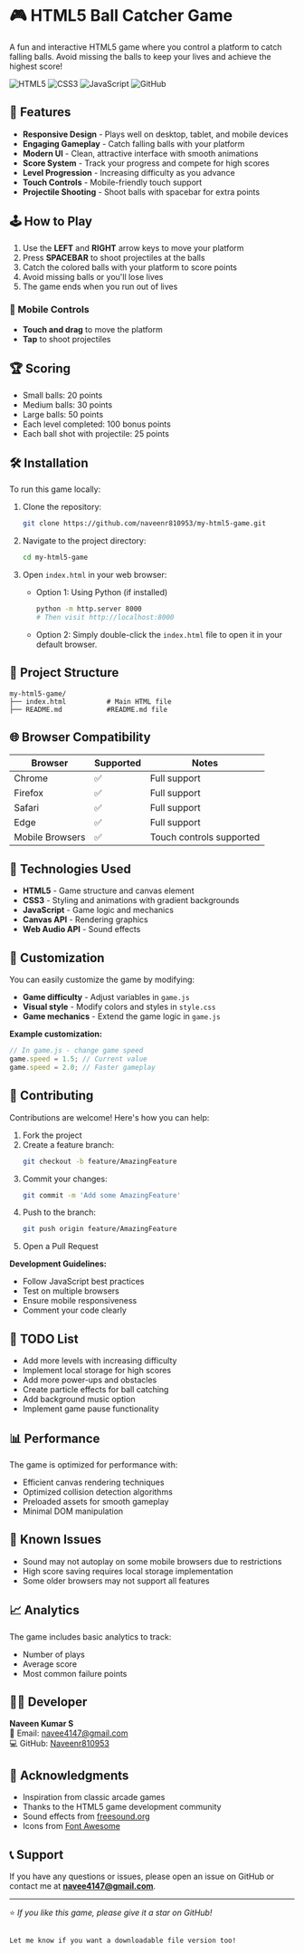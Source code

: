 # 🎮 HTML5 Ball Catcher Game

A fun and interactive HTML5 game where you control a platform to catch falling balls. Avoid missing the balls to keep your lives and achieve the highest score!

![HTML5](https://img.shields.io/badge/HTML5-E34F26?style=for-the-badge&logo=html5&logoColor=white)
![CSS3](https://img.shields.io/badge/CSS3-1572B6?style=for-the-badge&logo=css3&logoColor=white)
![JavaScript](https://img.shields.io/badge/JavaScript-F7DF1E?style=for-the-badge&logo=javascript&logoColor=black)
![GitHub](https://img.shields.io/badge/GitHub-181717?style=for-the-badge&logo=github&logoColor=white)
 
## 🎯 Features
   
- **Responsive Design** - Plays well on desktop, tablet, and mobile devices  
- **Engaging Gameplay** - Catch falling balls with your platform  
- **Modern UI** - Clean, attractive interface with smooth animations  
- **Score System** - Track your progress and compete for high scores  
- **Level Progression** - Increasing difficulty as you advance  
- **Touch Controls** - Mobile-friendly touch support  
- **Projectile Shooting** - Shoot balls with spacebar for extra points  

## 🕹️ How to Play

1. Use the **LEFT** and **RIGHT** arrow keys to move your platform  
2. Press **SPACEBAR** to shoot projectiles at the balls  
3. Catch the colored balls with your platform to score points  
4. Avoid missing balls or you'll lose lives  
5. The game ends when you run out of lives  

### 📱 Mobile Controls

- **Touch and drag** to move the platform  
- **Tap** to shoot projectiles  

## 🏆 Scoring

- Small balls: 20 points  
- Medium balls: 30 points  
- Large balls: 50 points  
- Each level completed: 100 bonus points  
- Each ball shot with projectile: 25 points  

## 🛠️ Installation

To run this game locally:

1. Clone the repository:
   ```bash
   git clone https://github.com/naveenr810953/my-html5-game.git
   ```

2. Navigate to the project directory:
   ```bash
   cd my-html5-game
   ```

3. Open `index.html` in your web browser:

   - Option 1: Using Python (if installed)
     ```bash
     python -m http.server 8000
     # Then visit http://localhost:8000
     ```

   - Option 2: Simply double-click the `index.html` file to open it in your default browser.

## 📁 Project Structure


 ```
 my-html5-game/
├── index.html          # Main HTML file
├── README.md           #README.md file
 ```

## 🌐 Browser Compatibility

| Browser         | Supported | Notes                    |
|----------------|-----------|--------------------------|
| Chrome          | ✅        | Full support             |
| Firefox         | ✅        | Full support             |
| Safari          | ✅        | Full support             |
| Edge            | ✅        | Full support             |
| Mobile Browsers | ✅        | Touch controls supported |

## 🔧 Technologies Used

- **HTML5** - Game structure and canvas element  
- **CSS3** - Styling and animations with gradient backgrounds  
- **JavaScript** - Game logic and mechanics  
- **Canvas API** - Rendering graphics  
- **Web Audio API** - Sound effects  

## 🎨 Customization

You can easily customize the game by modifying:

- **Game difficulty** - Adjust variables in `game.js`
- **Visual style** - Modify colors and styles in `style.css`
- **Game mechanics** - Extend the game logic in `game.js`

**Example customization:**
```javascript
// In game.js - change game speed
game.speed = 1.5; // Current value
game.speed = 2.0; // Faster gameplay
```

## 🤝 Contributing

Contributions are welcome! Here's how you can help:

1. Fork the project  
2. Create a feature branch:  
   ```bash
   git checkout -b feature/AmazingFeature
   ```
3. Commit your changes:  
   ```bash
   git commit -m 'Add some AmazingFeature'
   ```
4. Push to the branch:  
   ```bash
   git push origin feature/AmazingFeature
   ```
5. Open a Pull Request  

**Development Guidelines:**

- Follow JavaScript best practices  
- Test on multiple browsers  
- Ensure mobile responsiveness  
- Comment your code clearly  

## 📝 TODO List

- Add more levels with increasing difficulty  
- Implement local storage for high scores  
- Add more power-ups and obstacles  
- Create particle effects for ball catching  
- Add background music option  
- Implement game pause functionality  

## 📊 Performance

The game is optimized for performance with:

- Efficient canvas rendering techniques  
- Optimized collision detection algorithms  
- Preloaded assets for smooth gameplay  
- Minimal DOM manipulation  

## 🐛 Known Issues

- Sound may not autoplay on some mobile browsers due to restrictions  
- High score saving requires local storage implementation  
- Some older browsers may not support all features  

## 📈 Analytics

The game includes basic analytics to track:

- Number of plays  
- Average score  
- Most common failure points  

## 👨‍💻 Developer

**Naveen Kumar S**  
📧 Email: navee4147@gmail.com  
💻 GitHub: [Naveenr810953](https://github.com/Naveenr810953)  


## 🙏 Acknowledgments

- Inspiration from classic arcade games  
- Thanks to the HTML5 game development community  
- Sound effects from [freesound.org](https://freesound.org)  
- Icons from [Font Awesome](https://fontawesome.com)

## 📞 Support

If you have any questions or issues, please open an issue on GitHub or contact me at **navee4147@gmail.com**.

---

⭐️ *If you like this game, please give it a star on GitHub!*
````

Let me know if you want a downloadable file version too!
